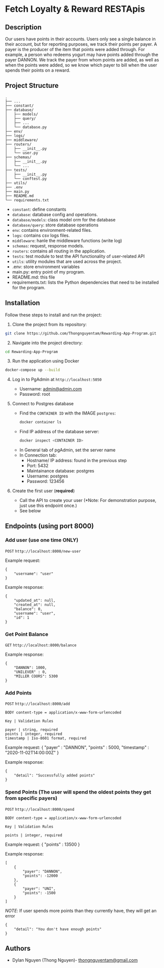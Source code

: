 # Fetch Loyalty & Reward RESTApis

## Description
Our users have points in their accounts. Users only see a single balance in their account, but for reporting
purposes, we track their points per payer. A payer is the producer of the item that points were added through. For
example, a person who redeems yogurt may have points added through the payer DANNON. We track the payer
from whom points are added, as well as when the points were added, so we know which payer to bill when the user
spends their points on a reward.


## Project Structure

```
.
├── ...
├── constant/
├── database/
│   ├── models/
│   ├── query/
│   ├── ...
│   └── database.py
├── env/
├── logs/
├── middleware/
├── routers/
│   ├── __init__.py
│   └── user.py
├── schemas/
│   ├── __init__.py
│   └── ...
├── tests/
│   ├── __init__.py
│   └── conftest.py
├── utils/
├── .env
├── main.py
├── README.md
└── requirements.txt
```
- `constant`: define constants
- `database`: database config and operations. 
- `database/models`: class model orm for the database
- `database/query`: store database operations
- `env`: contains environment-related files.
- `logs`: contains csv logs files.
- `middleware`: hanle the middleware functions (write log)
- `schemas`: request, response models.
- `routers`: contains all routing in the application.
- `tests`: test module to test the API functionality of user-related API 
- `utils`: utility modules that are used across the project.
- .env: store environment variables
- main.py: entry point of my program.
- README.md: this file
- requirements.txt: lists the Python dependencies that need to be installed for the program.

## Installation
Follow these steps to install and run the project:
1. Clone the project from its repository:
```bash
git clone https://github.com/Thongnguyentam/Rewarding-App-Program.git
```
2. Navigate into the project directory:
```bash
cd Rewarding-App-Program
```

3. Run the application using Docker
```bash
docker-compose up --build
```
4. Log in to PgAdmin at `http://localhost:5050`
    + Username: admin@admin.com
    + Password: root

5. Connect to Postgres database
    + Find the `CONTAINER ID` with the IMAGE `postgres`:
        ```bash
        docker container ls
        ```
    + Find IP address of the database server:
        ```bash
        docker inspect <CONTAINER ID>
        ```
    + In General tab of pgAdmin, set the server name
    + In Connection tab:
        + Hostname/ IP address: found in the previous step
        + Port: 5432
        + Maintainance database: postgres
        + Username: postgres
        + Password: 123456

6. Create the first user (**required**)
    + Call the API to create your user (*Note: For demonstration purpose, just use this endpoint once.)
    + See below

## Endpoints (using port 8000)

### Add user (use one time ONLY)
`POST` `http://localhost:8000/new-user`

Example request:
```
{
    "username": "user"
}
```

Example response:
```
{
    "updated_at": null,
    "created_at": null,
    "balance": 0,
    "username": "user",
    "id": 1
}
```

### Get Point Balance
`GET` `http://localhost:8000/balance`

Example response:
```
{
    "DANNON": 1000,
    "UNILEVER" : 0,
    "MILLER COORS": 5300
}
```

### Add Points
`POST` `http://localhost:8000/add`

```
BODY content-type = application/x-www-form-urlencoded

Key | Validation Rules

payer | string, required
points | integer, required
timestamp | Iso-8601 format, required 
```
Example request:
{
    "payer" : "DANNON",
    "points" : 5000,
    "timestamp" : "2020-11-02T14:00:00Z"
}

Example response:
```
{
    "detail": "Successfully added points"
}
```

### Spend Points (The user will spend the oldest points they get from specific payers)
`POST` `http://localhost:8000/spend`
```
BODY content-type = application/x-www-form-urlencoded

Key | Validation Rules

points | integer, required
```
Example request:
{
    "points" : 13500
}

Example response:
```
[
    {
        "payer": "DANNON",
        "points": -12000
    },
    {
        "payer": "UNI",
        "points": -1500
    }
]
```

*NOTE*: If user spends more points than they currently have, they will get an error
```
{
    "detail": "You don't have enough points"
}
```

## Authors
- Dylan Nguyen (Thong Nguyen)- thongnguyentam@gmail.com